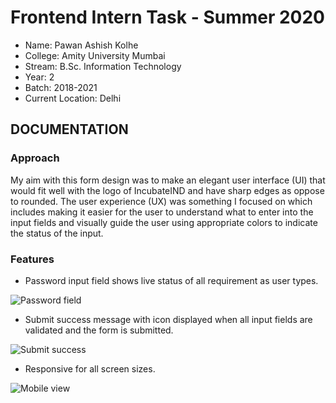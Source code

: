 # Frontend Intern Task - Summer 2020

+ Name: Pawan Ashish Kolhe
+ College: Amity University Mumbai
+ Stream: B.Sc. Information Technology
+ Year: 2
+ Batch: 2018-2021
+ Current Location: Delhi

## DOCUMENTATION

### Approach

My aim with this form design was to make an elegant user interface (UI) that would fit well with the logo of IncubateIND and have sharp edges as oppose to rounded. The user experience (UX) was something I focused on which includes making it easier for the user to understand what to enter into the input fields and visually guide the user using appropriate colors to indicate the status of the input.

### Features

- Password input field shows live status of all requirement as user types.

![Password field](https://i.ibb.co/Nj3cVyG/Capture.png)

- Submit success message with icon displayed when all input fields are validated and the form is submitted.

![Submit success](https://i.ibb.co/LzQYN28/Capture2.png)

- Responsive for all screen sizes. 

![Mobile view](https://i.ibb.co/YWYKFkz/screencapture-127-0-0-1-5500-Pawan-Ashish-Kolhe-Login-Page-Task-2020-03-25-02-02-49.png)